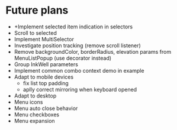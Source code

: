 # Future plans

* +Implement selected item indication in selectors
* Scroll to selected
* Implement MultiSelector
* Investigate position tracking (remove scroll listener)
* Remove backgroundColor, borderRadius, elevation params from MenuListPopup
  (use decorator instead)
* Group InkWell parameters
* Implement common combo context demo in example
* Adapt to mobile devices 
  - fix list top padding
  - aplly correct mirroring when keyboard opened
* Adapt to desktop
* Menu icons
* Menu auto close behavior
* Menu checkboxes
* Menu expansion
